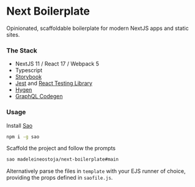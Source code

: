 # Next Boilerplate

Opinionated, scaffoldable boilerplate for modern NextJS apps and static sites.

### The Stack

- NextJS 11 / React 17 / Webpack 5
- Typescript
- [Storybook](https://storybook.js.org/)
- [Jest](https://jestjs.io/) and [React Testing Library](https://testing-library.com/docs/react-testing-library/intro/)
- [Hygen](https://www.hygen.io/)
- [GraphQL Codegen](https://www.graphql-code-generator.com/)

### Usage

Install [Sao](https://sao.vercel.app/)

```sh
npm i -g sao
```

Scaffold the project and follow the prompts

```sh
sao madeleineostoja/next-boilerplate#main
```

Alternatively parse the files in `template` with your EJS runner of choice, providing the props defined in `saofile.js`.
